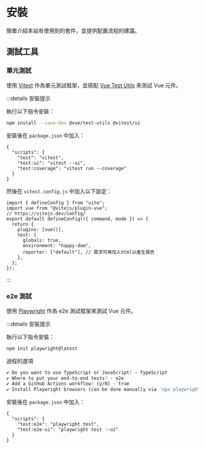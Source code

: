 # 安裝

簡單介紹本站有使用到的套件，並提供配置流程的建議。

## 測試工具

### 單元測試

使用 [Vitest](https://vitest.dev/) 作為單元測試框架，並搭配 [Vue Test Utils](https://test-utils.vuejs.org/) 來測試 Vue 元件。

:::details 安裝提示

執行以下指令安裝：

```bash
npm install --save-dev @vue/test-utils @vitest/ui
```

安裝後在 `package.json` 中加入：

```json{3,4,5}
{
  "scripts": {
    "test": "vitest",
    "test:ui": "vitest --ui",
    "test:coverage": "vitest run --coverage"
  }
}
```

然後在 `vitest.config.js` 中加入以下設定：

```javascript{6,8,9,10}
import { defineConfig } from "vite";
import vue from "@vitejs/plugin-vue";
// https://vitejs.dev/config/
export default defineConfig(({ command, mode }) => {
  return {
    plugins: [vue()],
    test: {
      globals: true,
      environment: "happy-dom",
      reporter: ["default"], // 需求可再加入html以產生報告
    },
  };
});
```

:::

### e2e 測試

使用 [Playwright](https://playwright.dev/) 作為 e2e 測試框架來測試 Vue 元件。

:::details 安裝提示

執行以下指令安裝：

```bash
npm init playwright@latest

```

過程的選項

```bash
✔ Do you want to use TypeScript or JavaScript? · TypeScript
✔ Where to put your end-to-end tests? · e2e
✔ Add a GitHub Actions workflow? (y/N) · true
✔ Install Playwright browsers (can be done manually via 'npx playwright install')? (Y/n) · true
```

安裝後在 `package.json` 中加入：

```json{3,4}
{
  "scripts": {
    "test:e2e": "playwright test",
    "test:e2e-ui": "playwright test --ui"
  }
}
```

